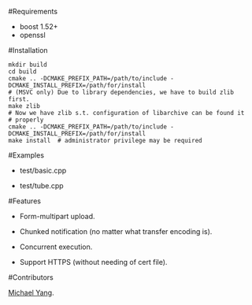 #Requirements

- boost 1.52+
- openssl

#Installation

    mkdir build
    cd build
    cmake .. -DCMAKE_PREFIX_PATH=/path/to/include -DCMAKE_INSTALL_PREFIX=/path/for/install
    # (MSVC only) Due to library dependencies, we have to build zlib first.
    make zlib
    # Now we have zlib s.t. configuration of libarchive can be found it
    # properly
    cmake .. -DCMAKE_PREFIX_PATH=/path/to/include -DCMAKE_INSTALL_PREFIX=/path/for/install 
    make install  # administrator privilege may be required

#Examples

- test/basic.cpp

- test/tube.cpp

#Features

- Form-multipart upload.

- Chunked notification (no matter what transfer encoding is).

- Concurrent execution.

- Support HTTPS (without needing of cert file).


#Contributors

[Michael Yang](https://github.com/flachesis).


